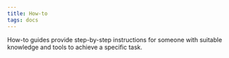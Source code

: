 ```yaml
---
title: How-to
tags: docs
---
```


How-to guides provide step-by-step instructions for someone with suitable
knowledge and tools to achieve a specific task.
